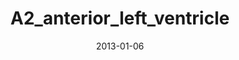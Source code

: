 ---
title: A2_anterior_left_ventricle
image: https://www.cycif.org/assets/img/rashid-2019-heart/A2_anterior_left_ventricle.jpg
date: '2013-01-06'
minerva_link: https://www.cycif.org/data/rashid-2019-heart/osd-A2_anterior_left_ventricle.html
info_link: https://www.cycif.org/data/rashid-2019-heart/index.html
show_page_link: false
---